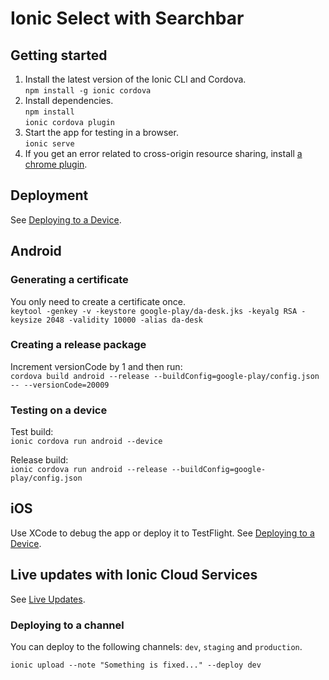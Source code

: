 # Ionic Select with Searchbar

## Getting started
1. Install the latest version of the Ionic CLI and Cordova.  
`npm install -g ionic cordova`
2. Install dependencies.  
`npm install`  
`ionic cordova plugin`  
3. Start the app for testing in a browser.  
`ionic serve`  
4. If you get an error related to cross-origin resource sharing, install [a chrome plugin](https://chrome.google.com/webstore/detail/allow-control-allow-origi/nlfbmbojpeacfghkpbjhddihlkkiljbi).

## Deployment
See [Deploying to a Device](http://ionicframework.com/docs/intro/deploying/).

## Android

### Generating a certificate
You only need to create a certificate once.  
`keytool -genkey -v -keystore google-play/da-desk.jks -keyalg RSA -keysize 2048 -validity 10000 -alias da-desk`

### Creating a release package
Increment versionCode by 1 and then run:  
`cordova build android --release --buildConfig=google-play/config.json -- --versionCode=20009`

### Testing on a device
Test build:  
`ionic cordova run android --device`

Release build:  
`ionic cordova run android --release --buildConfig=google-play/config.json`

## iOS
Use XCode to debug the app or deploy it to TestFlight. See [Deploying to a Device](http://ionicframework.com/docs/intro/deploying/).

## Live updates with Ionic Cloud Services
See [Live Updates](https://docs.ionic.io/services/deploy/).

### Deploying to a channel
You can deploy to the following channels: `dev`, `staging` and `production`.

`ionic upload --note "Something is fixed..." --deploy dev`  